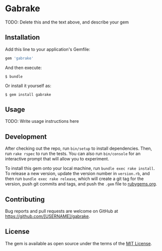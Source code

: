 # Gabrake

TODO: Delete this and the text above, and describe your gem

## Installation

Add this line to your application's Gemfile:

```ruby
gem 'gabrake'
```

And then execute:

    $ bundle

Or install it yourself as:

    $ gem install gabrake

## Usage

TODO: Write usage instructions here

## Development

After checking out the repo, run `bin/setup` to install dependencies. Then, run `rake rspec` to run the tests. You can also run `bin/console` for an interactive prompt that will allow you to experiment.

To install this gem onto your local machine, run `bundle exec rake install`. To release a new version, update the version number in `version.rb`, and then run `bundle exec rake release`, which will create a git tag for the version, push git commits and tags, and push the `.gem` file to [rubygems.org](https://rubygems.org).

## Contributing

Bug reports and pull requests are welcome on GitHub at https://github.com/[USERNAME]/gabrake.


## License

The gem is available as open source under the terms of the [MIT License](http://opensource.org/licenses/MIT).

